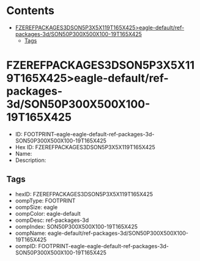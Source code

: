 



Contents
========

* [FZEREFPACKAGES3DSON5P3X5X119T165X425>eagle-default/ref-packages-3d/SON50P300X500X100-19T165X425](#fzerefpackages3dson5p3x5x119t165x425eagle-defaultref-packages-3dson50p300x500x100-19t165x425)
	* [Tags](#tags)

# FZEREFPACKAGES3DSON5P3X5X119T165X425>eagle-default/ref-packages-3d/SON50P300X500X100-19T165X425

- ID: FOOTPRINT-eagle-eagle-default-ref-packages-3d-SON50P300X500X100-19T165X425
- Hex ID: FZEREFPACKAGES3DSON5P3X5X119T165X425
- Name: 
- Description: 

## Tags

- hexID: FZEREFPACKAGES3DSON5P3X5X119T165X425
- oompType: FOOTPRINT
- oompSize: eagle
- oompColor: eagle-default
- oompDesc: ref-packages-3d
- oompIndex: SON50P300X500X100-19T165X425
- oompName: eagle-default/ref-packages-3d/SON50P300X500X100-19T165X425
- oompID: FOOTPRINT-eagle-eagle-default-ref-packages-3d-SON50P300X500X100-19T165X425
